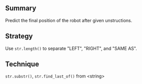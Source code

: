 ## Summary  
Predict the final position of the robot after given unstructions.  

## Strategy  
Use  `str.length()` to separate "LEFT", "RIGHT", and "SAME AS".  

## Technique  
`str.substr()`, `str.find_last_of()` from \<string\>  
